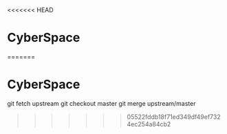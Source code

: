 <<<<<<< HEAD
# CyberSpace
=======
# CyberSpace
git fetch upstream
git checkout master
git merge upstream/master
>>>>>>> 05522fddb18f71ed349df49ef7324ec254a84cb2
